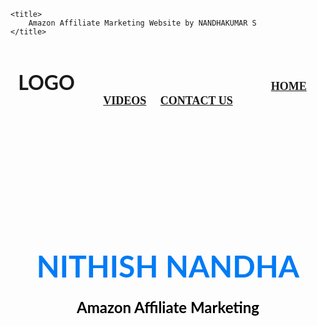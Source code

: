 
<html lang="en">
<head>
	<meta charset="utf-8">
	<meta name="viewport" content="width=device-width, initial-scale=1.0">

	<title>
		Amazon Affiliate Marketing Website by NANDHAKUMAR S
	</title>
</head>
<body background="1.jpg" link="#000" alink="#017bf5" vlink="#000">
	<br />
	<h3 align="center">
		<font face="Lato" size="6">LOGO</font>
		&nbsp;&nbsp;&nbsp;&nbsp;&nbsp;&nbsp;&nbsp;&nbsp;&nbsp;&nbsp;&nbsp;&nbsp;&nbsp;&nbsp;&nbsp;&nbsp;&nbsp;&nbsp;&nbsp;
		&nbsp;&nbsp;&nbsp;&nbsp;&nbsp;&nbsp;&nbsp;&nbsp;&nbsp;&nbsp;&nbsp;&nbsp;&nbsp;&nbsp;&nbsp;&nbsp;&nbsp;&nbsp;&nbsp;
		&nbsp;&nbsp;&nbsp;&nbsp;&nbsp;&nbsp;&nbsp;&nbsp;&nbsp;&nbsp;&nbsp;&nbsp;&nbsp;&nbsp;&nbsp;&nbsp;&nbsp;&nbsp;&nbsp;
		&nbsp;&nbsp;&nbsp;&nbsp;&nbsp;&nbsp;&nbsp;&nbsp;&nbsp;&nbsp;&nbsp;&nbsp;&nbsp;&nbsp;&nbsp;&nbsp;&nbsp;&nbsp;&nbsp;
		<font face="cinzel" size="4">
			<a href="#">HOME</a>&nbsp;&nbsp;&nbsp;&nbsp;
			<a href="#">VIDEOS</a>&nbsp;&nbsp;&nbsp;&nbsp;
			<a href="#">CONTACT US</a>
		</font>
	</h3>
	<br /><br /><br /><br /><br /><br /><br /><br /><br /><br />
	<h1 align="center">
		<font face="Lato" color="#017bf5" size="7">
			NITHISH NANDHA
		</font>
	</h1>
	<h3 align="center">
		<font face="Lato" color="#000" size="5">
			Amazon Affiliate Marketing
		</font>
	</h3>
	<br />

</body>
</html>
